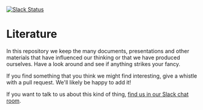 [![Slack Status](https://join-flp-talk.herokuapp.com/badge.svg)](https://join-flp-talk.herokuapp.com/)

Literature
==========

In this repository we keep the many documents, presentations and other
materials that have influenced our thinking or that we have produced 
ourselves. Have a look around and see if anything strikes your fancy. 

If you find something that you think we might find interesting, give a whistle
with a pull request. We'll likely be happy to add it!

If you want to talk to us about this kind of thing, [find us in our Slack
chat room](https://join-flp-talk.herokuapp.com/).

